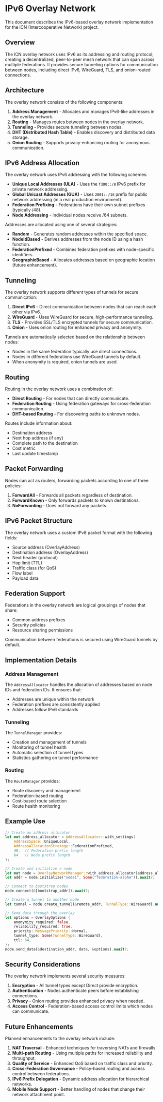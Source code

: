# IPv6 Overlay Network

This document describes the IPv6-based overlay network implementation for the ICN (Intercooperative Network) project.

## Overview

The ICN overlay network uses IPv6 as its addressing and routing protocol, creating a decentralized, peer-to-peer mesh network that can span across multiple federations. It provides secure tunneling options for communication between nodes, including direct IPv6, WireGuard, TLS, and onion-routed connections.

## Architecture

The overlay network consists of the following components:

1. **Address Management** - Allocates and manages IPv6-like addresses in the overlay network.
2. **Routing** - Manages routes between nodes in the overlay network.
3. **Tunneling** - Provides secure tunneling between nodes.
4. **DHT (Distributed Hash Table)** - Enables discovery and distributed data storage.
5. **Onion Routing** - Supports privacy-enhancing routing for anonymous communication.

## IPv6 Address Allocation

The overlay network uses IPv6 addressing with the following schemes:

- **Unique Local Addresses (ULA)** - Uses the `fd00::/8` IPv6 prefix for private network addressing.
- **Global Unicast Addresses (GUA)** - Uses `2001::/16` prefix for public network addressing (in a real production environment).
- **Federation Prefixing** - Federations have their own subnet prefixes (typically /48).
- **Node Addressing** - Individual nodes receive /64 subnets.

Addresses are allocated using one of several strategies:

- **Random** - Generates random addresses within the specified space.
- **NodeIdBased** - Derives addresses from the node ID using a hash function.
- **FederationPrefixed** - Combines federation prefixes with node-specific identifiers.
- **GeographicBased** - Allocates addresses based on geographic location (future enhancement).

## Tunneling

The overlay network supports different types of tunnels for secure communication:

1. **Direct IPv6** - Direct communication between nodes that can reach each other via IPv6.
2. **WireGuard** - Uses WireGuard for secure, high-performance tunneling.
3. **TLS** - Provides SSL/TLS encrypted tunnels for secure communication.
4. **Onion** - Uses onion routing for enhanced privacy and anonymity.

Tunnels are automatically selected based on the relationship between nodes:

- Nodes in the same federation typically use direct connections.
- Nodes in different federations use WireGuard tunnels by default.
- When anonymity is required, onion tunnels are used.

## Routing

Routing in the overlay network uses a combination of:

- **Direct Routing** - For nodes that can directly communicate.
- **Federation Routing** - Using federation gateways for cross-federation communication.
- **DHT-based Routing** - For discovering paths to unknown nodes.

Routes include information about:
- Destination address
- Next hop address (if any)
- Complete path to the destination
- Cost metric
- Last update timestamp

## Packet Forwarding

Nodes can act as routers, forwarding packets according to one of three policies:

1. **ForwardAll** - Forwards all packets regardless of destination.
2. **ForwardKnown** - Only forwards packets to known destinations.
3. **NoForwarding** - Does not forward any packets.

## IPv6 Packet Structure

The overlay network uses a custom IPv6 packet format with the following fields:

- Source address (OverlayAddress)
- Destination address (OverlayAddress)
- Next header (protocol)
- Hop limit (TTL)
- Traffic class (for QoS)
- Flow label
- Payload data

## Federation Support

Federations in the overlay network are logical groupings of nodes that share:

- Common address prefixes
- Security policies
- Resource sharing permissions

Communication between federations is secured using WireGuard tunnels by default.

## Implementation Details

### Address Management

The `AddressAllocator` handles the allocation of addresses based on node IDs and federation IDs. It ensures that:

- Addresses are unique within the network
- Federation prefixes are consistently applied
- Addresses follow IPv6 standards

### Tunneling

The `TunnelManager` provides:

- Creation and management of tunnels
- Monitoring of tunnel health
- Automatic selection of tunnel types
- Statistics gathering on tunnel performance

### Routing

The `RouteManager` provides:

- Route discovery and management
- Federation-based routing
- Cost-based route selection
- Route health monitoring

## Example Use

```rust
// Create an address allocator
let mut address_allocator = AddressAllocator::with_settings(
    AddressSpace::UniqueLocal,
    AddressAllocationStrategy::FederationPrefixed,
    48,  // Federation prefix length
    64   // Node prefix length
);

// Create and initialize a node
let mut node = OverlayNetworkManager::with_address_allocator(address_allocator);
let addr = node.initialize("node1", Some("federation-alpha")).await?;

// Connect to bootstrap nodes
node.connect(&[bootstrap_addr]).await?;

// Create a tunnel to another node
let tunnel = node.create_tunnel(&remote_addr, TunnelType::WireGuard).await?;

// Send data through the overlay
let options = OverlayOptions {
    anonymity_required: false,
    reliability_required: true,
    priority: MessagePriority::Normal,
    tunnel_type: Some(TunnelType::WireGuard),
    ttl: 64,
};
node.send_data(&destination_addr, data, &options).await?;
```

## Security Considerations

The overlay network implements several security measures:

1. **Encryption** - All tunnel types except Direct provide encryption.
2. **Authentication** - Nodes authenticate peers before establishing connections.
3. **Privacy** - Onion routing provides enhanced privacy when needed.
4. **Access Control** - Federation-based access control limits which nodes can communicate.

## Future Enhancements

Planned enhancements to the overlay network include:

1. **NAT Traversal** - Enhanced techniques for traversing NATs and firewalls.
2. **Multi-path Routing** - Using multiple paths for increased reliability and throughput.
3. **Quality of Service** - Enhanced QoS based on traffic class and priority.
4. **Cross-Federation Governance** - Policy-based routing and access control between federations.
5. **IPv6 Prefix Delegation** - Dynamic address allocation for hierarchical networks.
6. **Mobile Node Support** - Better handling of nodes that change their network attachment point. 